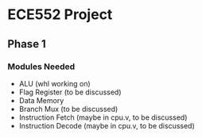 # ECE552 Project

## Phase 1

### Modules Needed

- ALU (whl working on)
- Flag Register (to be discussed)
- Data Memory
- Branch Mux (to be discussed)
- Instruction Fetch (maybe in cpu.v, to be discussed)
- Instruction Decode (maybe in cpu.v, to be discussed)
